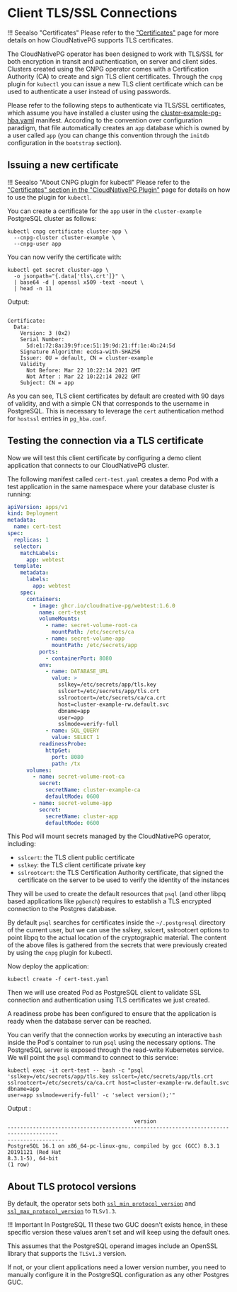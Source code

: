 # Client TLS/SSL Connections

!!! Seealso "Certificates"
    Please refer to the ["Certificates"](certificates.md)
    page for more details on how CloudNativePG supports TLS certificates.

The CloudNativePG operator has been designed to work with TLS/SSL for both encryption in transit and
authentication, on server and client sides. Clusters created using the CNPG operator comes with a Certification
Authority (CA) to create and sign TLS client certificates. Through the `cnpg` plugin for `kubectl` you can
issue a new TLS client certificate which can be used to authenticate a user instead of using passwords.

Please refer to the following steps to authenticate via TLS/SSL certificates, which assume you have
installed a cluster using the [cluster-example-pg-hba.yaml](samples/cluster-example-pg-hba.yaml)
manifest. According to the convention over configuration paradigm, that file automatically creates an `app`
database which is owned by a user called `app` (you can change this convention through the `initdb`
configuration in the `bootstrap` section).

## Issuing a new certificate

!!! Seealso "About CNPG plugin for kubectl"
    Please refer to the ["Certificates" section in the "CloudNativePG Plugin"](kubectl-plugin.md#certificates)
    page for details on how to use the plugin for `kubectl`.

You can create a certificate for the `app` user in the `cluster-example` PostgreSQL cluster as follows:

```shell
kubectl cnpg certificate cluster-app \
  --cnpg-cluster cluster-example \
  --cnpg-user app
```

You can now verify the certificate with:

```shell
kubectl get secret cluster-app \
  -o jsonpath="{.data['tls\.crt']}" \
  | base64 -d | openssl x509 -text -noout \
  | head -n 11
```

Output:

```console

Certificate:
  Data:
    Version: 3 (0x2)
    Serial Number:
      5d:e1:72:8a:39:9f:ce:51:19:9d:21:ff:1e:4b:24:5d
    Signature Algorithm: ecdsa-with-SHA256
    Issuer: OU = default, CN = cluster-example
    Validity
      Not Before: Mar 22 10:22:14 2021 GMT
      Not After : Mar 22 10:22:14 2022 GMT
    Subject: CN = app
```

As you can see, TLS client certificates by default are created with 90 days of validity, and with a simple CN that
corresponds to the username in PostgreSQL. This is necessary to leverage the `cert` authentication method for `hostssl`
entries in `pg_hba.conf`.

## Testing the connection via a TLS certificate

Now we will test this client certificate by configuring a demo client application that connects to our CloudNativePG
cluster.

The following manifest called `cert-test.yaml` creates a demo Pod with a test application
in the same namespace where your database cluster is running:

```yaml
apiVersion: apps/v1
kind: Deployment
metadata:
  name: cert-test
spec:
  replicas: 1
  selector:
    matchLabels:
      app: webtest
  template:
    metadata:
      labels:
        app: webtest
    spec:
      containers:
        - image: ghcr.io/cloudnative-pg/webtest:1.6.0
          name: cert-test
          volumeMounts:
            - name: secret-volume-root-ca
              mountPath: /etc/secrets/ca
            - name: secret-volume-app
              mountPath: /etc/secrets/app
          ports:
            - containerPort: 8080
          env:
            - name: DATABASE_URL
              value: >
                sslkey=/etc/secrets/app/tls.key
                sslcert=/etc/secrets/app/tls.crt
                sslrootcert=/etc/secrets/ca/ca.crt
                host=cluster-example-rw.default.svc
                dbname=app
                user=app
                sslmode=verify-full
            - name: SQL_QUERY
              value: SELECT 1
          readinessProbe:
            httpGet:
              port: 8080
              path: /tx
      volumes:
        - name: secret-volume-root-ca
          secret:
            secretName: cluster-example-ca
            defaultMode: 0600
        - name: secret-volume-app
          secret:
            secretName: cluster-app
            defaultMode: 0600
```

This Pod will mount secrets managed by the CloudNativePG operator, including:

* `sslcert`: the TLS client public certificate
* `sslkey`: the TLS client certificate private key
* `sslrootcert`: the TLS Certification Authority certificate, that signed the certificate on
  the server to be used to verify the identity of the instances

They will be used to create the default resources that `psql` (and other libpq based applications like `pgbench`)
requires to establish a TLS encrypted connection to the Postgres database.

By default `psql` searches for certificates inside the `~/.postgresql` directory of the current user, but we can use
the sslkey, sslcert, sslrootcert options to point libpq to the actual location of the cryptographic material.
The content of the above files is gathered from the secrets that were previously created by using the `cnpg` plugin for
kubectl.

Now deploy the application:

```shell
kubectl create -f cert-test.yaml
```

Then we will use created Pod as PostgreSQL client to validate SSL connection and
authentication using TLS certificates we just created.

A readiness probe has been configured to ensure that the application is ready when the database server can be
reached.

You can verify that the connection works by executing an interactive `bash` inside the Pod's container to run `psql`
using the necessary options. The PostgreSQL server is exposed through the read-write Kubernetes service. We will point
the `psql` command to connect to this service:

```shell
kubectl exec -it cert-test -- bash -c "psql
'sslkey=/etc/secrets/app/tls.key sslcert=/etc/secrets/app/tls.crt
sslrootcert=/etc/secrets/ca/ca.crt host=cluster-example-rw.default.svc dbname=app
user=app sslmode=verify-full' -c 'select version();'"
```

Output :

```console
                                        version
--------------------------------------------------------------------------------------
------------------
PostgreSQL 16.1 on x86_64-pc-linux-gnu, compiled by gcc (GCC) 8.3.1 20191121 (Red Hat
8.3.1-5), 64-bit
(1 row)
```

## About TLS protocol versions

By default, the operator sets both [`ssl_min_protocol_version`](https://www.postgresql.org/docs/current/runtime-config-connection.html#GUC-SSL-MIN-PROTOCOL-VERSION)
and [`ssl_max_protocol_version`](https://www.postgresql.org/docs/current/runtime-config-connection.html#GUC-SSL-MAX-PROTOCOL-VERSION)
to `TLSv1.3`.

!!! Important
    In PostgreSQL 11 these two GUC doesn't exists hence, in these specific version
    these values aren't set and will keep using the default ones.

This assumes that the PostgreSQL operand images include an OpenSSL library that
supports the `TLSv1.3` version.

If not, or your client applications need a lower version number, you need to
manually configure it in the PostgreSQL configuration as any other Postgres
GUC.
